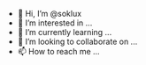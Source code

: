- 👋 Hi, I’m @soklux
- 👀 I’m interested in ...
- 🌱 I’m currently learning ...
- 💞️ I’m looking to collaborate on ...
- 📫 How to reach me ...

<!---
soklux/soklux is a ✨ special ✨ repository because its `README.md` (this file) appears on your GitHub profile.
You can click the Preview link to take a look at your changes.
--->
